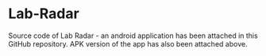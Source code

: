 # Lab-Radar
Source code of Lab Radar - an android application has been attached in this GitHub repository.
APK version of the app has also been attached above.
